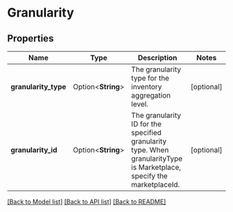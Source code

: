 # Granularity

## Properties

Name | Type | Description | Notes
------------ | ------------- | ------------- | -------------
**granularity_type** | Option<**String**> | The granularity type for the inventory aggregation level. | [optional]
**granularity_id** | Option<**String**> | The granularity ID for the specified granularity type. When granularityType is Marketplace, specify the marketplaceId. | [optional]

[[Back to Model list]](../README.md#documentation-for-models) [[Back to API list]](../README.md#documentation-for-api-endpoints) [[Back to README]](../README.md)


